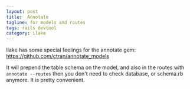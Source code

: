 ```yaml
---
layout: post
title:  Annotate
tagline: for models and routes
tags: rails devtool
category: ilake
---
```

Ilake has some special feelings for the annotate gem: <https://github.com/ctran/annotate_models>

It will prepend the table schema on the model, and also in the routes with `annotate --routes` then you don't need to check database, or schema.rb anymore. It is pretty convenient.
